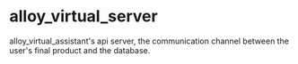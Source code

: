 # alloy_virtual_server
alloy_virtual_assistant's api server, the communication channel between the user's final product and the database.
